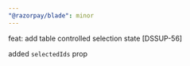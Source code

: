 ```yaml
---
"@razorpay/blade": minor
---
```


feat: add table controlled selection state [DSSUP-56]

added `selectedIds` prop
